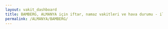 ```yaml
---
layout: vakit_dashboard
title: BAMBERG, ALMANYA için iftar, namaz vakitleri ve hava durumu - ilçe/eyalet seç
permalink: /ALMANYA/BAMBERG/
---
```


<script type="text/javascript">
  var GLOBAL_COUNTRY = 'ALMANYA';
  var GLOBAL_CITY = 'BAMBERG';
  var GLOBAL_STATE = '';
  var lat = 72;
  var lon = 21;
</script>
